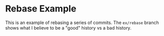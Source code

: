 # Rebase Example

This is an example of rebasing a series of commits. The `ex/rebase` branch
shows what I believe to be a "good" history vs a bad history.
